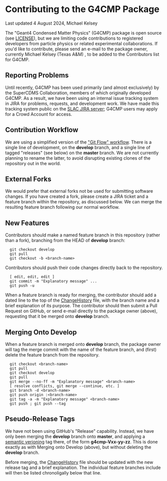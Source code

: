 # Contributing to the G4CMP Package

Last updated 4 August 2024, Michael Kelsey


The "Geant4 Condensed Matter Physics" (G4CMP) package is open source (see
[LICENSE](LICENSE)), but we are limiting code contributions to registered
developers from particle physics or related experimental collaborations.  If
you'd like to contribute, please send an e-mail to the package owner,
currently Michael Kelsey (Texas A&M) <kelsey AT slac.stanford.edu>, to be
added to the Contributors list for G4CMP.


## Reporting Problems

Until recently, G4CMP has been used primarily (and almost exclusively) by the
SuperCDMS Collaboration, members of which originally developed G4CMP.  As a
result, we have been using an internal issue tracking system in JIRA for
problems, requests, and development work.  We have made this tracking system
public on the [SLAC JIRA server](https://jira.slac.stanford.edu/browse/G4CMP);
G4CMP users may apply for a Crowd Account for access.


## Contribution Workflow

We are using a simplified version of the ["Git Flow"
workflow](https://nvie.com/posts/a-successful-git-branching-model/).  There
is a single line of development, on the **develop** branch, and a single
line of tagged "releases" (see below) on the **master** branch.  We are not
currently planning to rename the latter, to avoid disrupting existing clones
of the repository out in the world.


## External Forks

We would prefer that external forks not be used for submitting software
changes.  If you have created a fork, please create a JIRA ticket and a
feature branch within the repository, as discussed below.  We can merge the
resulting feature branch following our normal workflow.


## New Features

Contributors should make a named feature branch in this repository (rather
than a fork), branching from the HEAD of **develop** branch:
```
  git checkout develop
  git pull
  git checkout -b <branch-name>
```

Contributors should push their code changes directly back to the repository.
```
  [ edit, edit, edit ]
  git commit -m "Explanatory message" ...
  git push -u
```

When a feature branch is ready for merging, the contributor should add a
dated line to the top of the [ChangeHistory](ChangeHistory) file, with the
branch name and a brief explanation of its purpose.  The contributor should
then submit a Pull Request on GitHub, or send e-mail directly to the package
owner (above), requesting that it be merged onto **develop** branch.


## Merging Onto Develop

When a feature branch is merged onto **develop** branch, the package owner
will tag the merge commit with the name of the feature branch, and (first)
delete the feature branch from the repository.
```
  git checkout <branch-name>
  git pull
  git checkout develop
  git pull
  git merge --no-ff -m "Explanatory message" <branch-name>
  [ resolve conflicts, git merge --continue, etc. ]
  git branch -d <branch-name>
  git push origin :<branch-name>
  git tag -a -m "Explanatory message" <branch-name>
  git push ; git push --tag
```


## Pseudo-Release Tags

We have not been using GitHub's "Release" capability.  Instead, we have only
been merging the **develop** branch onto **master**, and applying a
[semantic verioning](https://semver.org) tag there, of the form
**g4cmp-Vxx-yy-zz**.  This is done exactly as with Merging onto Develop
(above), but without deleting the **develop** branch.

Before merging, the [ChangeHistory](ChangeHistory) file should be updated
with the new release tag and a brief explanation.  The individual feature
branches include will then be listed chronoligally below that line.

